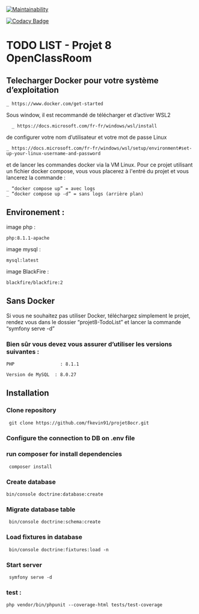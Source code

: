 [![Maintainability](https://api.codeclimate.com/v1/badges/5dc16627b831f370eaaa/maintainability)](https://codeclimate.com/github/fkevin91/projet8ocr/maintainability)

[![Codacy Badge](https://app.codacy.com/project/badge/Grade/15d65fe1e8024434b66e653503f624cc)](https://www.codacy.com/gh/fkevin91/projet8ocr/dashboard?utm_source=github.com&amp;utm_medium=referral&amp;utm_content=fkevin91/projet8ocr&amp;utm_campaign=Badge_Grade)

# TODO LIST - Projet 8 OpenClassRoom


## Telecharger Docker pour votre système d’exploitation 

    _ https://www.docker.com/get-started

Sous window, il est recommandé de télécharger et d’activer WSL2

	  _ https://docs.microsoft.com/fr-fr/windows/wsl/install

de configurer votre nom d’utilisateur et votre mot de passe Linux

    _ https://docs.microsoft.com/fr-fr/windows/wsl/setup/environment#set-up-your-linux-username-and-password

et de lancer les commandes docker via la VM Linux.
Pour ce projet utilisant un fichier docker compose, 
vous vous placerez à l'entré du projet et vous lancerez la commande :

    _ “docker compose up” = avec logs
    _ “docker compose up -d” = sans logs (arrière plan) 



## Environement :

image php : 
````
php:8.1.1-apache
````

image mysql :
````
mysql:latest
````

image BlackFire :
````
blackfire/blackfire:2
````

## Sans Docker

Si vous ne souhaitez pas utiliser Docker, téléchargez simplement le projet,
rendez vous dans le dossier “projet8-TodoList” et lancer la commande “symfony serve -d”

### Bien sûr vous devez vous assurer d’utiliser les versions suivantes :


````
PHP                 : 8.1.1
````
````
Version de MySQL  : 8.0.27 
````

## Installation

### Clone repository
````
 git clone https://github.com/fkevin91/projet8ocr.git
````

### Configure the connection to DB on .env file

### run composer for install dependencies
````
 composer install
````

### Create database
````
bin/console doctrine:database:create
````

### Migrate database table
````
 bin/console doctrine:schema:create
````

### Load fixtures in database
````
 bin/console doctrine:fixtures:load -n
````

### Start server
````
 symfony serve -d
````

### test :
````
php vendor/bin/phpunit --coverage-html tests/test-coverage
````
